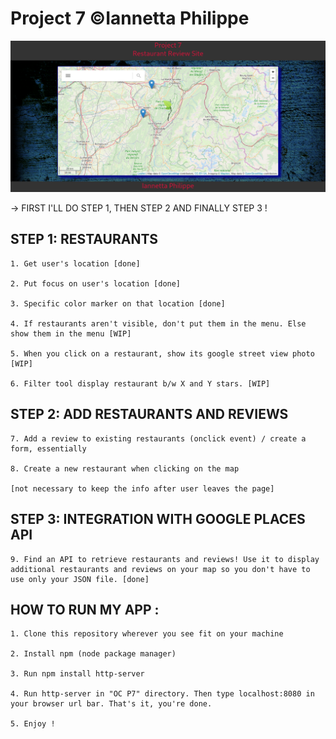 # Project 7 ©Iannetta Philippe 

![Alt text](./site-screenshot-2.png "Screenshot 1")

-> FIRST I'LL DO STEP 1, THEN STEP 2 AND FINALLY STEP 3 !

## STEP 1: RESTAURANTS

	1. Get user's location [done]

	2. Put focus on user's location [done]

	3. Specific color marker on that location [done]

	4. If restaurants aren't visible, don't put them in the menu. Else show them in the menu [WIP]

	5. When you click on a restaurant, show its google street view photo [WIP]

	6. Filter tool display restaurant b/w X and Y stars. [WIP]

## STEP 2: ADD RESTAURANTS AND REVIEWS

	7. Add a review to existing restaurants (onclick event) / create a form, essentially

	8. Create a new restaurant when clicking on the map 
	
	[not necessary to keep the info after user leaves the page]

## STEP 3: INTEGRATION WITH GOOGLE PLACES API

	9. Find an API to retrieve restaurants and reviews! Use it to display additional restaurants and reviews on your map so you don't have to use only your JSON file. [done]

## HOW TO RUN MY APP :

	1. Clone this repository wherever you see fit on your machine

	2. Install npm (node package manager)

	3. Run npm install http-server

	4. Run http-server in "OC P7" directory. Then type localhost:8080 in your browser url bar. That's it, you're done. 

	5. Enjoy !
